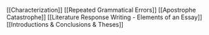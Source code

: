 [[Characterization]]
[[Repeated Grammatical Errors]]
[[Apostrophe Catastrophe]]
[[Literature Response Writing - Elements of an Essay]]
[[Introductions & Conclusions & Theses]]